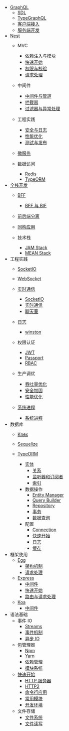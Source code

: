   - [GraphQL](/GraphQL/README.md)
    - [SDL](/GraphQL/SDL.md)
    - [TypeGraphQL](/GraphQL/TypeGraphQL.md)
    - [客户端接入](/GraphQL/客户端接入.md)
    - [服务端开发](/GraphQL/服务端开发.md)
  - [Nest](/Nest/README.md)
    - MVC
      - [依赖注入与模块](/Nest/MVC/依赖注入与模块.md)
      - [快速开始](/Nest/MVC/快速开始.md)
      - [权限与校验](/Nest/MVC/权限与校验.md)
      - [请求处理](/Nest/MVC/请求处理.md)
    - 中间件
      - [中间件与管道](/Nest/中间件/中间件与管道.md)
      - [拦截器](/Nest/中间件/拦截器.md)
      - [过滤器与异常处理](/Nest/中间件/过滤器与异常处理.md)
    - 工程实践
      - [安全与日志](/Nest/工程实践/安全与日志.md)
      - [性能优化](/Nest/工程实践/性能优化.md)
      - [测试与发布](/Nest/工程实践/测试与发布.md)
    - [微服务](/Nest/微服务/README.md)
      
    - [数据访问](/Nest/数据访问/README.md)
      - [Redis](/Nest/数据访问/Redis.md)
      - [TypeORM](/Nest/数据访问/TypeORM.md)
  - [全栈开发](/全栈开发/README.md)
    - [BFF](/全栈开发/BFF/README.md)
      - [BFF 与 BIF](/全栈开发/BFF/BFF%20与%20BIF.md)
    - [前后端分离](/全栈开发/前后端分离/README.md)
      
    - [同构应用](/全栈开发/同构应用/README.md)
      
    - 技术栈
      - [JAM Stack](/全栈开发/技术栈/JAM%20Stack.md)
      - [MEAN Stack](/全栈开发/技术栈/MEAN%20Stack.md)
  - 工程实践
    - [SocketIO](/工程实践/SocketIO/README.md)
      
    - [WebSocket](/工程实践/WebSocket/README.md)
      
    - [实时通信](/工程实践/实时通信/README.md)
      - [SocketIO](/工程实践/实时通信/SocketIO.md)
      - [实时通信](/工程实践/实时通信/实时通信.md)
      - [聊天室](/工程实践/实时通信/聊天室.md)
    - [日志](/工程实践/日志/README.md)
      - [winston](/工程实践/日志/winston.md)
    - 权限认证
      - [JWT](/工程实践/权限认证/JWT.md)
      - [Passport](/工程实践/权限认证/Passport.md)
      - [RBAC](/工程实践/权限认证/RBAC.md)
    - 生产调优
      - [吞吐量优化](/工程实践/生产调优/吞吐量优化.md)
      - [安全加固](/工程实践/生产调优/安全加固.md)
      - [性能优化](/工程实践/生产调优/性能优化.md)
    - [系统进程](/工程实践/系统进程/README.md)
      - [系统进程](/工程实践/系统进程/系统进程.md)
  - 数据库
    - [Knex](/数据库/Knex/README.md)
      
    - [Sequelize](/数据库/Sequelize/README.md)
      
    - [TypeORM](/数据库/TypeORM/README.md)
      - [实体](/数据库/TypeORM/实体/README.md)
        - [关系](/数据库/TypeORM/实体/关系.md)
        - [监听器和订阅者](/数据库/TypeORM/实体/监听器和订阅者.md)
        - [索引](/数据库/TypeORM/实体/索引.md)
      - 数据操作
        - [Entity Manager](/数据库/TypeORM/数据操作/Entity%20Manager.md)
        - [Query Builder](/数据库/TypeORM/数据操作/Query%20Builder.md)
        - [Repository](/数据库/TypeORM/数据操作/Repository.md)
        - [事务](/数据库/TypeORM/数据操作/事务.md)
        - [数据查询](/数据库/TypeORM/数据操作/数据查询.md)
      - 配置
        - [Connection](/数据库/TypeORM/配置/Connection.md)
        - [快速开始](/数据库/TypeORM/配置/快速开始.md)
        - [日志](/数据库/TypeORM/配置/日志.md)
        - [缓存](/数据库/TypeORM/配置/缓存.md)
  - 框架使用
    - [Egg](/框架使用/Egg/README.md)
      - [架构机制](/框架使用/Egg/架构机制.md)
      - [请求处理](/框架使用/Egg/请求处理.md)
    - [Express](/框架使用/Express/README.md)
      - [中间件](/框架使用/Express/中间件.md)
      - [快速开始](/框架使用/Express/快速开始.md)
      - [路由与请求处理](/框架使用/Express/路由与请求处理.md)
    - [Koa](/框架使用/Koa/README.md)
      - [中间件](/框架使用/Koa/中间件.md)
  - 语法基础
    - 事件 IO
      - [Streams](/语法基础/事件%20IO/Streams.md)
      - [事件机制](/语法基础/事件%20IO/事件机制.md)
      - [异步 IO](/语法基础/事件%20IO/异步%20IO.md)
    - 包管理器
      - [Npm](/语法基础/包管理器/Npm.md)
      - [Yarn](/语法基础/包管理器/Yarn.md)
      - [依赖管理](/语法基础/包管理器/依赖管理.md)
      - [模块系统](/语法基础/包管理器/模块系统.md)
    - [快速开始](/语法基础/快速开始/README.md)
      - [HTTP 服务器](/语法基础/快速开始/HTTP%20服务器.md)
      - [HTTP2](/语法基础/快速开始/HTTP2.md)
      - [命令行应用](/语法基础/快速开始/命令行应用.md)
      - [常用模块](/语法基础/快速开始/常用模块.md)
      - [开发环境](/语法基础/快速开始/开发环境.md)
    - 文件存储
      - [文件系统](/语法基础/文件存储/文件系统.md)
      - [文件读写](/语法基础/文件存储/文件读写.md)